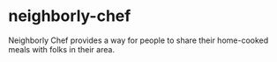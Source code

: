 # neighborly-chef
Neighborly Chef provides a way for people to share their home-cooked meals with folks in their area.
